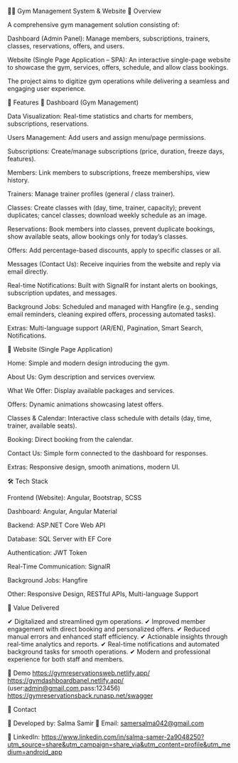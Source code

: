 🏋️‍♀️ Gym Management System & Website
📌 Overview

A comprehensive gym management solution consisting of:

Dashboard (Admin Panel): Manage members, subscriptions, trainers, classes, reservations, offers, and users.

Website (Single Page Application – SPA): An interactive single-page website to showcase the gym, services, offers, schedule, and allow class bookings.

The project aims to digitize gym operations while delivering a seamless and engaging user experience.

🚀 Features
🔹 Dashboard (Gym Management)

Data Visualization: Real-time statistics and charts for members, subscriptions, reservations.

Users Management: Add users and assign menu/page permissions.

Subscriptions: Create/manage subscriptions (price, duration, freeze days, features).

Members: Link members to subscriptions, freeze memberships, view history.

Trainers: Manage trainer profiles (general / class trainer).

Classes: Create classes with (day, time, trainer, capacity); prevent duplicates; cancel classes; download weekly schedule as an image.

Reservations: Book members into classes, prevent duplicate bookings, show available seats, allow bookings only for today’s classes.

Offers: Add percentage-based discounts, apply to specific classes or all.

Messages (Contact Us): Receive inquiries from the website and reply via email directly.

Real-time Notifications: Built with SignalR for instant alerts on bookings, subscription updates, and messages.

Background Jobs: Scheduled and managed with Hangfire (e.g., sending email reminders, cleaning expired offers, processing automated tasks).

Extras: Multi-language support (AR/EN), Pagination, Smart Search, Notifications.

🔹 Website (Single Page Application)

Home: Simple and modern design introducing the gym.

About Us: Gym description and services overview.

What We Offer: Display available packages and services.

Offers: Dynamic animations showcasing latest offers.

Classes & Calendar: Interactive class schedule with details (day, time, trainer, available seats).

Booking: Direct booking from the calendar.

Contact Us: Simple form connected to the dashboard for responses.

Extras: Responsive design, smooth animations, modern UI.

🛠️ Tech Stack

Frontend (Website): Angular, Bootstrap, SCSS

Dashboard: Angular, Angular Material

Backend: ASP.NET Core Web API

Database: SQL Server with EF Core

Authentication: JWT Token

Real-Time Communication: SignalR

Background Jobs: Hangfire

Other: Responsive Design, RESTful APIs, Multi-language Support

🎯 Value Delivered

✔ Digitalized and streamlined gym operations.
✔ Improved member engagement with direct booking and personalized offers.
✔ Reduced manual errors and enhanced staff efficiency.
✔ Actionable insights through real-time analytics and reports.
✔ Real-time notifications and automated background tasks for smooth operations.
✔ Modern and professional experience for both staff and members.

📸 Demo
https://gymreservationsweb.netlify.app/
https://gymdashboardbanel.netlify.app/ (user:admin@gmail.com,pass:123456)
https://gymreservationsback.runasp.net/swagger

📩 Contact

👤 Developed by: Salma Samir
📧 Email: samersalma042@gmail.com

💼 LinkedIn: https://www.linkedin.com/in/salma-samer-2a9048250?utm_source=share&utm_campaign=share_via&utm_content=profile&utm_medium=android_app
